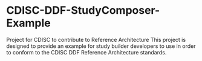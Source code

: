 # CDISC-DDF-StudyComposer-Example
Project for CDISC to contribute to Reference Architecture
This project is designed to provide an example for study builder developers to use in order to conform to the CDISC DDF Reference Architecture standards.
